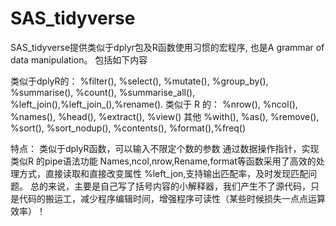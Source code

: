 # SAS_tidyverse

SAS_tidyverse提供类似于dplyr包及R函数使用习惯的宏程序, 也是A  grammar of data manipulation。
包括如下内容


类似于dplyR的：
%filter(),  %select(),  %mutate(),  %group_by(),  %summarise(),  %count(), %summarise_all(),  %left_join(),%left_join_(),%rename().
类似于 R 的：
%nrow(),  %ncol(),  %names(),  %head(),  %extract(),  %view()
其他
%with(),  %as(),  %remove(), %sort(),  %sort_nodup(),  %contents(), %format(),%freq()

特点：
类似于dplyR函数，可以输入不限定个数的参数
通过数据操作指针，实现类似R 的pipe语法功能
Names,ncol,nrow,Rename,format等函数采用了高效的处理方式，直接读取和直接改变属性
%left_jon,支持输出匹配率，及时发现匹配问题。
总的来说，主要是自己写了括号内容的小解释器，我们产生不了源代码，只是代码的搬运工，减少程序编辑时间，增强程序可读性（某些时候损失一点点运算效率）！
